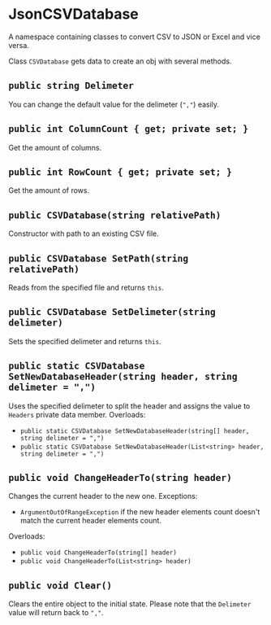 # JsonCSVDatabase
A namespace containing classes to convert CSV to JSON or Excel and vice versa.

Class `CSVDatabase` gets data to create an obj with several methods.
## `public string Delimeter`
You can change the default value for the delimeter (`","`) easily.
## `public int ColumnCount { get; private set; }`
Get the amount of columns.
## `public int RowCount { get; private set; }`
Get the amount of rows.
## `public CSVDatabase(string relativePath)`
Constructor with path to an existing CSV file.
## `public CSVDatabase SetPath(string relativePath)`
Reads from the specified file and returns `this`.
## `public CSVDatabase SetDelimeter(string delimeter)`
Sets the specified delimeter and returns `this`.
## `public static CSVDatabase SetNewDatabaseHeader(string header, string delimeter = ",")`
Uses the specified delimeter to split the header and assigns the value to `Headers` private data member.
Overloads:
- `public static CSVDatabase SetNewDatabaseHeader(string[] header, string delimeter = ",")`
- `public static CSVDatabase SetNewDatabaseHeader(List<string> header, string delimeter = ",")`
## `public void ChangeHeaderTo(string header)`
Changes the current header to the new one.
Exceptions:
- `ArgumentOutOfRangeException` if the new header elements count doesn't match the current header elements count.

Overloads:
- `public void ChangeHeaderTo(string[] header)`
- `public void ChangeHeaderTo(List<string> header)`
## `public void Clear()`
Clears the entire object to the initial state. Please note that the `Delimeter` value will return back to `","`.